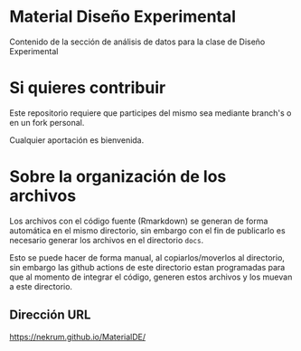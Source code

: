 # Material Diseño Experimental

Contenido de la sección de análisis de datos para la clase de Diseño Experimental




# Si quieres contribuir

Este repositorio requiere que participes del mismo sea mediante branch's o
en un fork personal. 

Cualquier aportación es bienvenida.

# Sobre la organización de los archivos

Los archivos con el código fuente (Rmarkdown) se generan de forma automática en 
el mismo directorio, sin embargo con el fin de publicarlo es necesario generar los
archivos en el directorio `docs`.

Esto se puede hacer de forma manual, al copiarlos/moverlos al directorio, sin 
embargo las github actions de este directorio estan programadas para que al 
momento de integrar el código, generen estos archivos y los muevan a este 
directorio.

## Dirección URL

https://nekrum.github.io/MaterialDE/
